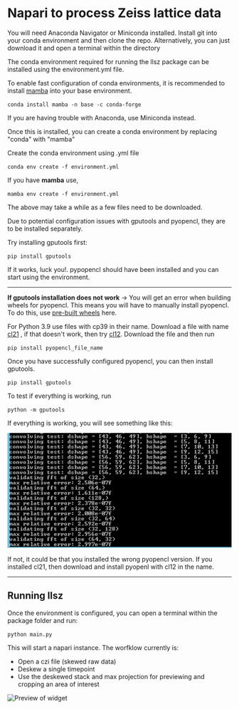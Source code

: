# Napari to process Zeiss lattice data

You will need Anaconda Navigator or Miniconda installed.
Install git into your conda environment and then clone the repo. 
Alternatively, you can just download it and open a terminal within the directory

The conda environment required for running the llsz package can be installed using the environment.yml file. 

To enable fast configuration of conda environments, it is recommended to install [mamba](https://github.com/mamba-org/mamba) into your base environment.

    conda install mamba -n base -c conda-forge

If you are having trouble with Anaconda, use Miniconda instead. 

Once this is installed, you can create a conda environment by replacing "conda" with "mamba"

Create the conda environment using .yml file

    conda env create -f environment.yml
 
If you have **mamba** use,

    mamba env create -f environment.yml


The above may take a while as a few files need to be downloaded.

Due to potential configuration issues with gputools and pyopencl, they are to be installed separately.

Try installing gputools first:

    pip install gputools

If it works, luck you!. pypopencl should have been installed and you can start using the environment. 

****
**If gputools installation does not work** -> You will get an error when building wheels for pyopencl. This means you will have to manually install pyopencl. To do this, use [pre-built wheels](https://www.lfd.uci.edu/~gohlke/pythonlibs/#pyopencl) here.

For Python 3.9 use files with cp39 in their name. Download a file with name [cl21](https://download.lfd.uci.edu/pythonlibs/y2rycu7g/pyopencl-2021.2.8+cl21-cp39-cp39-win_amd64.whl) , if that doesn't work, then try [cl12](https://download.lfd.uci.edu/pythonlibs/y2rycu7g/pyopencl-2021.2.8+cl12-cp39-cp39-win_amd64.whl). Download the file and then run 

    pip install pyopencl_file_name

Once you have successfully configured pyopencl, you can then install gputools.

    pip install gputools

To test if everything is working, run

    python -m gputools

If everything is working, you will see something like this:

![gputools](resources/gputool_success.png)

If not, it could be that you installed the wrong pyopencl version. If you installed cl21, then download and install pyopenl with cl12 in the name.

*****
## **Running llsz**

Once the environment is configured, you can open a terminal within the package folder and run:

    python main.py

This will start a napari instance.
The worfklow currently is:
* Open a czi file (skewed raw data)
* Deskew a single timepoint
* Use the deskewed stack and max projection for previewing and cropping an area of interest

![Preview of widget](resources/preview_video.gif)
